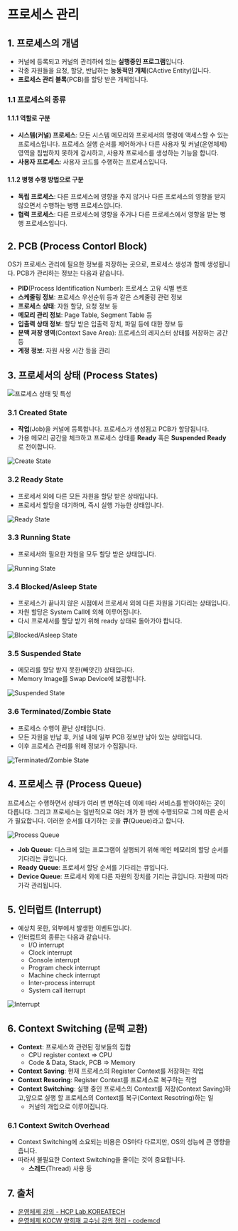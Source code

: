 # 프로세스 관리

## 1. 프로세스의 개념

- 커널에 등록되고 커널의 관리하에 있는 **실행중인 프로그램**입니다.
- 각종 자원들을 요청, 할당, 반납하는 **능동적인 개체**(CActive Entity)입니다.
- **프로세스 관리 블록**(PCB)를 할당 받은 개체입니다.

### 1.1 프로세스의 종류

#### 1.1.1 역할로 구분

- **시스템(커널) 프로세스**: 모든 시스템 메모리와 프로세서의 명령에 액세스할 수 있는 프로세스입니다. 프로세스 실행 순서를 제어하거나 다른 사용자 및 커널(운영체제) 영역을 침범하지 못하게 감시하고, 사용자 프로세스를 생성하는 기능을 합니다.
- **사용자 프로세스**: 사용자 코드를 수행하는 프로세스입니다.

#### 1.1.2 병행 수행 방법으로 구분

- **독립 프로세스**: 다른 프로세스에 영향을 주지 않거나 다른 프로세스의 영향을 받지 않으면서 수행하는 병행 프로세스입니다.
- **협력 프로세스**: 다른 프로세스에 영향을 주거나 다른 프로세스에서 영향을 받는 병행 프로세스입니다.

## 2. PCB (Process Contorl Block)

OS가 프로세스 관리에 필요한 정보를 저장하는 곳으로, 프로세스 생성과 함께 생성됩니다. PCB가 관리하는 정보는 다음과 같습니다.

- **PID**(Process Identification Number): 프로세스 고유 식별 번호
- **스케줄링 정보**: 프로세스 우선순위 등과 같은 스케줄링 관련 정보
- **프로세스 상태**: 자원 할당, 요청 정보 등
- **메모리 관리 정보**: Page Table, Segment Table 등
- **입출력 상태 정보**: 할당 받은 입출력 장치, 파일 등에 대한 정보 등
- **문맥 저장 영역**(Context Save Area): 프로세스의 레지스터 상태를 저장하는 공간 등
- **계정 정보**: 자원 사용 시간 등을 관리

## 3. 프로세서의 상태 (Process States)

![프로세스 상태 및 특성](../_images/os-process01.png)

### 3.1 Created State

- **작업**(Job)을 커널에 등록합니다. 프로세스가 생성됨고 PCB가 할당됩니다.
- 가용 메모리 공간을 체크하고 프로세스 상태를 **Ready** 혹은 **Suspended Ready**로 전이합니다.

![Create State](../_images/os-process02.png)

### 3.2 Ready State

- 프로세서 외에 다른 모든 자원을 할당 받은 상태입니다.
- 프로세서 할당을 대기하며, 즉시 실행 가능한 상태입니다.

![Ready State](../_images/os-process03.png)

### 3.3 Running State

- 프로세서와 필요한 자원을 모두 할당 받은 상태입니다.

![Running State](../_images/os-process04.png)

### 3.4 Blocked/Asleep State

- 프로세스가 끝나지 않은 시점에서 프로세서 외에 다른 자원을 기다리는 상태입니다.
- 자원 할당은 System Call에 의해 이루어집니다.
- 다시 프로세서를 할당 받기 위해 ready 상태로 돌아가야 합니다.

![Blocked/Asleep State](../_images/os-process05.png)

### 3.5 Suspended State

- 메모리를 할당 받지 못한(빼앗긴) 상태입니다.
- Memory Image를 Swap Device에 보광합니다.

![Suspended State](../_images/os-process06.png)

### 3.6 Terminated/Zombie State

- 프로세스 수행이 끝난 상태입니다.
- 모든 자원을 반납 후, 커널 내에 일부 PCB 정보만 남아 있는 상태입니다.
- 이후 프로세스 관리를 위해 정보가 수집됩니다.

![Terminated/Zombie State](../_images/os-process07.png)

## 4. 프로세스 큐 (Process Queue)

프로세스는 수행하면서 상태가 여러 번 변하는데 이에 따라 서비스를 받아야하는 곳이 다릅니다. 그리고 프로세스는 일반적으로 여러 개가 한 번에 수행되므로 그에 따른 순서가 필요합니다. 이러한 순서를 대기하는 곳을 **큐**(Queue)라고 합니다.

![Process Queue](../_images/os-process08.png)

- **Job Queue**: 디스크에 있는 프로그램이 실행되기 위해 메인 메모리의 할당 순서를 기다리는 큐입니다.
- **Ready Queue**: 프로세서 할당 순서를 기다리는 큐입니다.
- **Device Queue**: 프로세서 외에 다른 자원의 장치를 기리는 큐입니다. 자원에 따라 가각 관리됩니다.

## 5. 인터럽트 (Interrupt)

- 예상치 못한, 외부에서 발생한 이벤트입니다.
- 인터럽트의 종류는 다음과 같습니다.
  - I/O interrupt
  - Clock interrupt
  - Console interrupt
  - Program check interrupt
  - Machine check interrupt
  - Inter-process interrupt
  - System call iterrupt

![Interrupt](../_images/os-process09.png)

## 6. Context Switching (문맥 교환)

- **Context**: 프로세스와 관련된 정보들의 집합
  - CPU register context => CPU
  - Code & Data, Stack, PCB => Memory
- **Context Saving**: 현재 프로세스의 Register Context를 저장하는 작업
- **Context Resoring**: Register Context를 프로세스로 복구하는 작업
- **Context Switching**: 실행 중인 프로세스의 Context를 저장(Context Saving)하고,앞으로 실행 할 프로세스의 Context를 복구(Context Resotring)하는 일
  - 커널의 개입으로 이루어집니다.

### 6.1 Context Switch Overhead

- Context Switching에 소요되는 비용은 OS마다 다르지만, OS의 성능에 큰 영향을 줍니다.
- 따라서 불필요한 Context Switching을 줄이는 것이 중요합니다.
  - **스레드**(Thread) 사용 등

## 7. 출처

- [운영체제 강의 - HCP Lab.KOREATECH](https://www.youtube.com/watch?v=EdTtGv9w2sA&list=PLBrGAFAIyf5rby7QylRc6JxU5lzQ9c4tN&index=1)
- [운영체제 KOCW 양희재 교수님 강의 정리 - codemcd](https://velog.io/@codemcd/%EC%9A%B4%EC%98%81%EC%B2%B4%EC%A0%9COS-5.-%ED%94%84%EB%A1%9C%EC%84%B8%EC%8A%A4-%EA%B4%80%EB%A6%AC)
